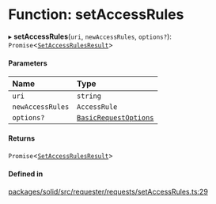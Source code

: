 # Function: setAccessRules

▸ **setAccessRules**(`uri`, `newAccessRules`, `options?`): `Promise`\<[`SetAccessRulesResult`](../types/SetAccessRulesResult.md)\>

#### Parameters

| Name | Type |
| :------ | :------ |
| `uri` | `string` |
| `newAccessRules` | `AccessRule` |
| `options?` | [`BasicRequestOptions`](../interfaces/BasicRequestOptions.md) |

#### Returns

`Promise`\<[`SetAccessRulesResult`](../types/SetAccessRulesResult.md)\>

#### Defined in

[packages/solid/src/requester/requests/setAccessRules.ts:29](https://github.com/o-development/ldo/blob/b955d3b/packages/solid/src/requester/requests/setAccessRules.ts#L29)
